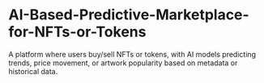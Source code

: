 # AI-Based-Predictive-Marketplace-for-NFTs-or-Tokens
 A platform where users buy/sell NFTs or tokens, with AI models predicting trends, price movement, or artwork popularity based on metadata or historical data.
